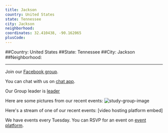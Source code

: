 ```yaml
---
title: Jackson
country: United States
state: Tennessee
city: Jackson
neighborhood: 
coordinates: 32.410438, -90.162065
plusCode:
---
```


##Country: United States
##State: Tennessee
##City: Jackson
##Neighborhood: 
*****
Join our [Facebook group](https://www.facebook.com/groups/free.code.camp.jackson.tennessee).

You can chat with us on [chat app]().

Our Group leader is [leader]()

Here are some pictures from our recent events:
![study-group-image]()

Here's a stream of one of our recent events:
[video hosting platform embed]

We have events every Tuesday. You can RSVP for an event on [event platform]().

